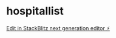 # hospitallist

[Edit in StackBlitz next generation editor ⚡️](https://stackblitz.com/~/github.com/doctordirectory/hospitallist)